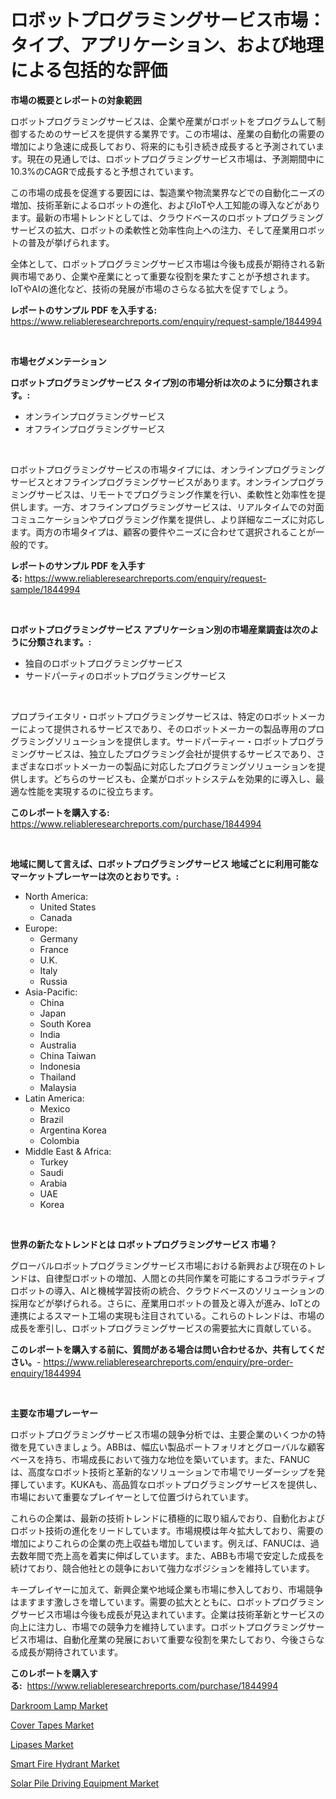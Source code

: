 <p><h1>ロボットプログラミングサービス市場：タイプ、アプリケーション、および地理による包括的な評価</h1></p><p><strong>市場の概要とレポートの対象範囲</strong></p>
<p><p>ロボットプログラミングサービスは、企業や産業がロボットをプログラムして制御するためのサービスを提供する業界です。この市場は、産業の自動化の需要の増加により急速に成長しており、将来的にも引き続き成長すると予測されています。現在の見通しでは、ロボットプログラミングサービス市場は、予測期間中に10.3%のCAGRで成長すると予想されています。</p><p>この市場の成長を促進する要因には、製造業や物流業界などでの自動化ニーズの増加、技術革新によるロボットの進化、およびIoTや人工知能の導入などがあります。最新の市場トレンドとしては、クラウドベースのロボットプログラミングサービスの拡大、ロボットの柔軟性と効率性向上への注力、そして産業用ロボットの普及が挙げられます。</p><p>全体として、ロボットプログラミングサービス市場は今後も成長が期待される新興市場であり、企業や産業にとって重要な役割を果たすことが予想されます。IoTやAIの進化など、技術の発展が市場のさらなる拡大を促すでしょう。</p></p>
<p><strong>レポートのサンプル PDF を入手する:</strong> <a href="https://www.reliableresearchreports.com/enquiry/request-sample/1844994">https://www.reliableresearchreports.com/enquiry/request-sample/1844994</a></p>
<p>&nbsp;</p>
<p><strong>市場セグメンテーション</strong></p>
<p><strong>ロボットプログラミングサービス タイプ別の市場分析は次のように分類されます。:</strong></p>
<p><ul><li>オンラインプログラミングサービス</li><li>オフラインプログラミングサービス</li></ul></p>
<p>&nbsp;</p>
<p><p>ロボットプログラミングサービスの市場タイプには、オンラインプログラミングサービスとオフラインプログラミングサービスがあります。オンラインプログラミングサービスは、リモートでプログラミング作業を行い、柔軟性と効率性を提供します。一方、オフラインプログラミングサービスは、リアルタイムでの対面コミュニケーションやプログラミング作業を提供し、より詳細なニーズに対応します。両方の市場タイプは、顧客の要件やニーズに合わせて選択されることが一般的です。</p></p>
<p><strong>レポートのサンプル PDF を入手する:</strong>&nbsp;<a href="https://www.reliableresearchreports.com/enquiry/request-sample/1844994">https://www.reliableresearchreports.com/enquiry/request-sample/1844994</a></p>
<p>&nbsp;</p>
<p><strong> ロボットプログラミングサービス アプリケーション別の市場産業調査は次のように分類されます。:</strong></p>
<p><ul><li>独自のロボットプログラミングサービス</li><li>サードパーティのロボットプログラミングサービス</li></ul></p>
<p>&nbsp;</p>
<p><p>プロプライエタリ・ロボットプログラミングサービスは、特定のロボットメーカーによって提供されるサービスであり、そのロボットメーカーの製品専用のプログラミングソリューションを提供します。サードパーティー・ロボットプログラミングサービスは、独立したプログラミング会社が提供するサービスであり、さまざまなロボットメーカーの製品に対応したプログラミングソリューションを提供します。どちらのサービスも、企業がロボットシステムを効果的に導入し、最適な性能を実現するのに役立ちます。</p></p>
<p><strong>このレポートを購入する:</strong>&nbsp; <a href="https://www.reliableresearchreports.com/purchase/1844994">https://www.reliableresearchreports.com/purchase/1844994</a></p>
<p>&nbsp;</p>
<p><strong>地域に関して言えば、ロボットプログラミングサービス 地域ごとに利用可能なマーケットプレーヤーは次のとおりです。:</strong></p>
<p><ul>
    <li>
        North America:
        <ul>
            <li>United States</li>
            <li>Canada</li>
        </ul>
    </li>
    <li>
        Europe:
        <ul>
            <li>Germany</li>
            <li>France</li>
            <li>U.K.</li>
            <li>Italy</li>
            <li>Russia</li>
        </ul>
    </li>
    <li>
        Asia-Pacific:
        <ul>
            <li>China</li>
            <li>Japan</li>
            <li>South Korea</li>
            <li>India</li>
            <li>Australia</li>
            <li>China Taiwan</li>
            <li>Indonesia</li>
            <li>Thailand</li>
            <li>Malaysia</li>
        </ul>
    </li>
    <li>
        Latin America:
        <ul>
            <li>Mexico</li>
            <li>Brazil</li>
            <li>Argentina Korea</li>
            <li>Colombia</li>
        </ul>
    </li>
    <li>
        Middle East & Africa:
        <ul>
            <li>Turkey</li>
            <li>Saudi</li>
            <li>Arabia</li>
            <li>UAE</li>
            <li>Korea</li>
        </ul>
    </li>
    </ul></p>
<p>&nbsp;</p>
<p><strong>世界の新たなトレンドとは ロボットプログラミングサービス 市場？</strong></p>
<p><p>グローバルロボットプログラミングサービス市場における新興および現在のトレンドは、自律型ロボットの増加、人間との共同作業を可能にするコラボラティブロボットの導入、AIと機械学習技術の統合、クラウドベースのソリューションの採用などが挙げられる。さらに、産業用ロボットの普及と導入が進み、IoTとの連携によるスマート工場の実現も注目されている。これらのトレンドは、市場の成長を牽引し、ロボットプログラミングサービスの需要拡大に貢献している。</p></p>
<p><strong>このレポートを購入する前に、質問がある場合は問い合わせるか、共有してください。</strong>- <a href="https://www.reliableresearchreports.com/enquiry/pre-order-enquiry/1844994">https://www.reliableresearchreports.com/enquiry/pre-order-enquiry/1844994</a></p>
<p>&nbsp;</p>
<p><strong>主要な市場プレーヤー</strong></p>
<p><p>ロボットプログラミングサービス市場の競争分析では、主要企業のいくつかの特徴を見ていきましょう。ABBは、幅広い製品ポートフォリオとグローバルな顧客ベースを持ち、市場成長において強力な地位を築いています。また、FANUCは、高度なロボット技術と革新的なソリューションで市場でリーダーシップを発揮しています。KUKAも、高品質なロボットプログラミングサービスを提供し、市場において重要なプレイヤーとして位置づけられています。</p><p>これらの企業は、最新の技術トレンドに積極的に取り組んでおり、自動化およびロボット技術の進化をリードしています。市場規模は年々拡大しており、需要の増加によりこれらの企業の売上収益も増加しています。例えば、FANUCは、過去数年間で売上高を着実に伸ばしています。また、ABBも市場で安定した成長を続けており、競合他社との競争において強力なポジションを維持しています。</p><p>キープレイヤーに加えて、新興企業や地域企業も市場に参入しており、市場競争はますます激しさを増しています。需要の拡大とともに、ロボットプログラミングサービス市場は今後も成長が見込まれています。企業は技術革新とサービスの向上に注力し、市場での競争力を維持しています。ロボットプログラミングサービス市場は、自動化産業の発展において重要な役割を果たしており、今後さらなる成長が期待されています。</p></p>
<p><strong>このレポートを購入する:</strong>&nbsp;&nbsp;<a href="https://www.reliableresearchreports.com/purchase/1844994">https://www.reliableresearchreports.com/purchase/1844994</a></p>
<p><p><a href="https://view.publitas.com/reportprime-1/darkroom-lamp-market-share-market-new-trends-analysis-report-by-type-by-application-by-end-use-by-region-and-segment-forecasts-2024-2031/">Darkroom Lamp Market</a></p><p><a href="https://scarlet-rocket-c63.notion.site/Cover-Tapes-Market-Size-Reflecting-a-Forecast-Till-2031-Market-By-Type-By-Application-and-By-Geogr-305e42c07b484e8aad17c53f923daf5e">Cover Tapes Market</a></p><p><a href="https://view.publitas.com/reportprime-1/lipases-market-dynamics-2024-2031-also-about-its-market-trends-projections-and-opportunities/">Lipases Market</a></p><p><a href="https://zircon-bluebell-299.notion.site/Smart-Fire-Hydrant-Market-Size-Evaluating-its-Market-Trends-Growth-and-Projections-2024-2031-53da1d58930a4d9f93f49b6ad8c91fef">Smart Fire Hydrant Market</a></p><p><a href="https://fearless-okapi-6c8.notion.site/Solar-Pile-Driving-Equipment-Market-Research-Report-The-Key-To-Successful-Business-Strategy-Forecas-423b2509b4564add92dd97e922a243c2">Solar Pile Driving Equipment Market</a></p></p>